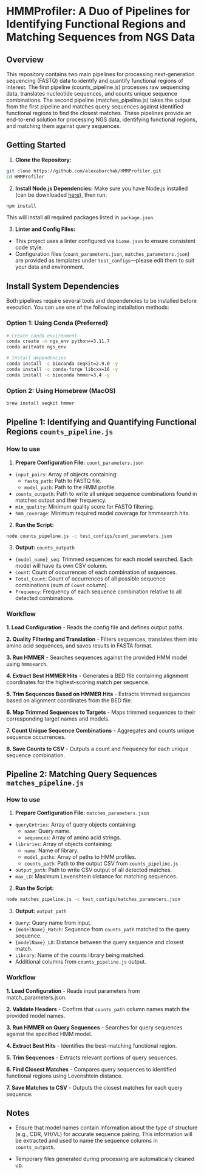 # HMMProfiler: A Duo of Pipelines for Identifying Functional Regions and Matching Sequences from NGS Data

## Overview
This repository contains two main pipelines for processing next-generation sequencing (FASTQ) data to identify and quantify functional regions of interest. The first pipeline (counts_pipeline.js) processes raw sequencing data, translates nucleotide sequences, and counts unique sequence combinations. The second pipeline (matches_pipeline.js) takes the output from the first pipeline and matches query sequences against identified functional regions to find the closest matches. These pipelines provide an end-to-end solution for processing NGS data, identifying functional regions, and matching them against query sequences.

## Getting Started
1. **Clone the Repository:**
```bash
git clone https://github.com/alexaburchak/HMMProfiler.git
cd HMMProfiler
```

2. **Install Node.js Dependencies:**
Make sure you have Node.js installed (can be downloaded [here](https://nodejs.org/en/download)), then run:
```bash
npm install
```
This will install all required packages listed in `package.json`.

3. **Linter and Config Files:**
- This project uses a linter configured via `biome.json` to ensure consistent code style.
- Configuration files (`count_parameters.json`, `matches_parameters.json`) are provided as templates under `test_configs`—please edit them to suit your data and environment.

## Install System Dependencies
Both pipelines require several tools and dependencies to be installed before execution. You can use one of the following installation methods: 

### Option 1: Using Conda (Preferred)
```bash
# Create conda environment
conda create -n ngs_env python==3.11.7
conda acitvate ngs_env

# Install dependencies 
conda install -c bioconda seqkit=2.9.0 -y
conda install -c conda-forge libcxx=16 -y
conda install -c bioconda hmmer=3.4 -y
```

### Option 2: Using Homebrew (MacOS)
```bash
brew install seqkit hmmer
```

## Pipeline 1: Identifying and Quantifying Functional Regions `counts_pipeline.js`

### How to use 

1. **Prepare Configuration File:** `count_parameters.json`
  - `input_pairs`: Array of objects containing: 
    - `fastq_path`: Path to FASTQ file.
    - `model_path`: Path to the HMM profile.
  - `counts_outpath`: Path to write all unique sequence combinations found in matches output and their frequency.
  - `min_quality`: Minimum quality score for FASTQ filtering.
  - `hmm_coverage`: Minimum required model coverage for hmmsearch hits.

2. **Run the Script:**
```bash
node counts_pipeline.js -c test_configs/count_parameters.json
```

3. **Output:** `counts_outpath`
  - `{model_name}_seq`: Trimmed sequences for each model searched. Each model will have its own CSV column. 
  - `Count`: Count of occurrences of each combination of sequences. 
  - `Total_Count`: Count of occurrences of all possible sequence combinations (sum of `Count` column). 
  - `Frequency`: Frequency of each sequence combination relative to all detected combinations.

### Workflow

**1. Load Configuration** - Reads the config file and defines output paths.

**2. Quality Filtering and Translation** - Filters sequences, translates them into amino acid sequences, and saves results in FASTA format.

**3. Run HMMER** - Searches sequences against the provided HMM model using `hmmsearch`.

**4. Extract Best HMMER Hits** - Generates a BED file containing alignment coordinates for the highest-scoring match per sequence. 

**5. Trim Sequences Based on HMMER Hits** - Extracts trimmed sequences based on alignment coordinates from the BED file.

**6. Map Trimmed Sequences to Targets** - Maps trimmed sequences to their corresponding target names and models.

**7. Count Unique Sequence Combinations** - Aggregates and counts unique sequence occurrences.

**8. Save Counts to CSV** - Outputs a count and frequency for each unique sequence combination.

## Pipeline 2: Matching Query Sequences `matches_pipeline.js`

### How to use

1. **Prepare Configuration File:** `matches_parameters.json`
  - `queryEntries`: Array of query objects containing:
    - `name`: Query name.
    - `sequences`: Array of amino acid strings. 
  - `libraries`: Array of objects containing: 
    - `name`: Name of library.
    - `model_paths`: Array of paths to HMM profiles.
    - `counts_path`: Path to the output CSV from `counts_pipeline.js`
  - `output_path`: Path to write CSV output of all detected matches. 
  - `max_LD`: Maximum Levenshtein distance for matching sequences. 

2. **Run the Script:**
```bash
node matches_pipeline.js -c test_configs/matches_parameters.json
```

3. **Output:** `output_path`
  - `Query`: Query name from input. 
  - `{modelName}_Match`: Sequence from `counts_path` matched to the query sequence.
  - `{modelName}_LD`: Distance between the query sequence and closest match.
  - `Library`: Name of the counts library being matched. 
  - Additional columns from `counts_pipeline.js` output. 

### Workflow

**1. Load Configuration** - Reads input parameters from match_parameters.json.

**2. Validate Headers** - Confirm that `counts_path` column names match the provided model names.

**3. Run HMMER on Query Sequences** - Searches for query sequences against the specified HMM model.

**4. Extract Best Hits** - Identifies the best-matching functional region.

**5. Trim Sequences** - Extracts relevant portions of query sequences.

**6. Find Closest Matches** - Compares query sequences to identified functional regions using Levenshtein distance.

**7. Save Matches to CSV** - Outputs the closest matches for each query sequence.

## Notes
- Ensure that model names contain information about the type of structure (e.g., CDR, VH/VL) for accurate sequence pairing. This information will be extracted and used to name the sequence columns in `counts_outpath`. 

- Temporary files generated during processing are automatically cleaned up.